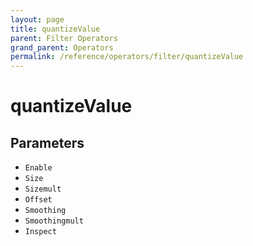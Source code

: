 ```yaml
---
layout: page
title: quantizeValue
parent: Filter Operators
grand_parent: Operators
permalink: /reference/operators/filter/quantizeValue
---
```


# quantizeValue

## Parameters

* `Enable`
* `Size`
* `Sizemult`
* `Offset`
* `Smoothing`
* `Smoothingmult`
* `Inspect`
